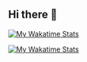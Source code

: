 ## Hi there 👋
  [![My Wakatime Stats](https://wakatime.com/badge/user/3bc5685d-9374-4fda-b730-ba22f0ab6973.svg)](https://github.com/alexmolty)
  
  [![My Wakatime Stats](https://github-readme-stats.vercel.app/api/wakatime?username=alexmolt&layout=compact&theme=algolia)](https://github.com/alexmolty)
